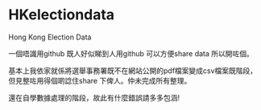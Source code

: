 # HKelectiondata
Hong Kong Election Data

一個唔識用github 既人好似睇到人用github 可以方便share data 所以開咗個。

基本上我依家就係將選舉事務署既不在網站公開的pdf檔案變成csv檔案既階段，但見整咗用得個啲諗住share 下俾人。仲未完成所有整理。

還在自學數據處理的階段，故此有什麼錯誤請多多包涵!

